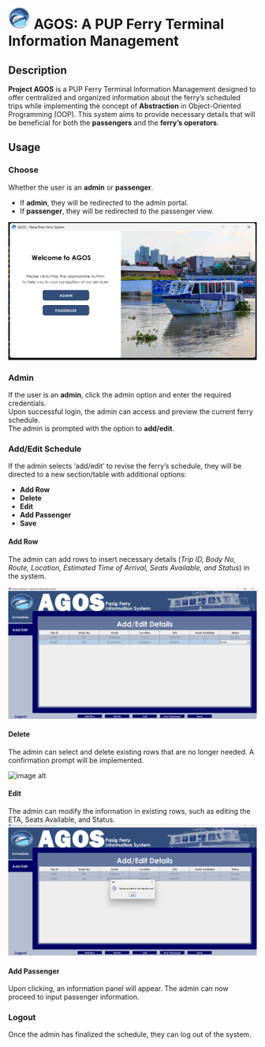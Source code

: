 
# ![Logo](https://github.com/JairusChrisnie/AGOS2/blob/master/ResizedAgosLogo2.png?raw=true)  AGOS: A PUP Ferry Terminal Information Management

## Description 
**Project AGOS** is a PUP Ferry Terminal Information Management designed to offer centralized and organized information about the ferry’s scheduled trips while implementing the concept of **Abstraction** in Object-Oriented Programming (OOP). This system aims to provide necessary details that will be beneficial for both the **passengers** and the **ferry’s operators**.


## Usage

### **Choose**
Whether the user is an **admin** or **passenger**.  
- If **admin**, they will be redirected to the admin portal.  
- If **passenger**, they will be redirected to the passenger view. 

![image alt](https://github.com/JairusChrisnie/AGOS2/blob/master/welcomeAgos.png?raw=true) 

### **Admin**
If the user is an **admin**, click the admin option and enter the required credentials.  
Upon successful login, the admin can access and preview the current ferry schedule.  
The admin is prompted with the option to **add/edit**.  

### **Add/Edit Schedule**
If the admin selects ‘add/edit’ to revise the ferry’s schedule, they will be directed to a new section/table with additional options:  
- **Add Row**  
- **Delete**  
- **Edit**  
- **Add Passenger**  
- **Save**  

#### **Add Row**
The admin can add rows to insert necessary details (_Trip ID, Body No, Route, Location, Estimated Time of Arrival, Seats Available, and Status_) in the system.  

![image alt](https://github.com/JairusChrisnie/AGOS2/blob/master/adminAdd.png?raw=true)

#### **Delete**
The admin can select and delete existing rows that are no longer needed. A confirmation prompt will be implemented.  

![image alt](https://github.com/user-attachments/assets/2b9230ab-2385-4163-908c-7b711e18bd7b)

#### **Edit**
The admin can modify the information in existing rows, such as editing the ETA, Seats Available, and Status.  
![image alt](https://github.com/JairusChrisnie/AGOS2/blob/master/adminEdit.png?raw=true)

#### **Add Passenger**
Upon clicking, an information panel will appear. The admin can now proceed to input passenger information.  

### **Logout**
Once the admin has finalized the schedule, they can log out of the system.  
